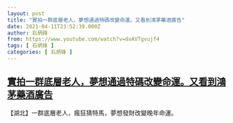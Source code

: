 ```yaml
---
layout: post
title: "實拍一群底層老人，夢想通過特碼改變命運。又看到鴻茅藥酒廣告"
date: 2021-04-11T23:52:39.000Z
author: 石炳鋒
from: https://www.youtube.com/watch?v=dvAVTgvujf4
tags: [ 石炳锋 ]
categories: [ 石炳锋 ]
---
```

<!--1618185159000-->
[實拍一群底層老人，夢想通過特碼改變命運。又看到鴻茅藥酒廣告](https://www.youtube.com/watch?v=dvAVTgvujf4)
------

<div>
【湖北】一群底層老人，瘋狂猜特馬，夢想發財改變晚年命運。
</div>

